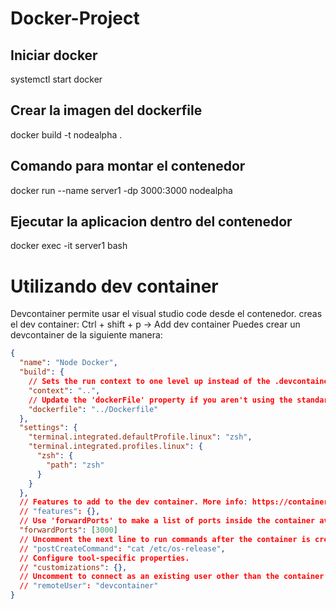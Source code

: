 # Docker-Project

## Iniciar docker

systemctl start docker

## Crear la imagen del dockerfile

docker build -t nodealpha .

## Comando para montar el contenedor

docker run --name server1 -dp 3000:3000 nodealpha

## Ejecutar la aplicacion dentro del contenedor

docker exec -it server1 bash

# Utilizando dev container

Devcontainer permite usar el visual studio code desde el contenedor.
creas el dev container: Ctrl + shift + p -> Add dev container
Puedes crear un devcontainer de la siguiente manera:

```json
{
  "name": "Node Docker",
  "build": {
    // Sets the run context to one level up instead of the .devcontainer folder.
    "context": "..",
    // Update the 'dockerFile' property if you aren't using the standard 'Dockerfile' filename.
    "dockerfile": "../Dockerfile"
  },
  "settings": {
    "terminal.integrated.defaultProfile.linux": "zsh",
    "terminal.integrated.profiles.linux": {
      "zsh": {
        "path": "zsh"
      }
    }
  },
  // Features to add to the dev container. More info: https://containers.dev/features.
  // "features": {},
  // Use 'forwardPorts' to make a list of ports inside the container available locally.
  "forwardPorts": [3000]
  // Uncomment the next line to run commands after the container is created.
  // "postCreateCommand": "cat /etc/os-release",
  // Configure tool-specific properties.
  // "customizations": {},
  // Uncomment to connect as an existing user other than the container default. More info: https://aka.ms/dev-containers-non-root.
  // "remoteUser": "devcontainer"
}
```
